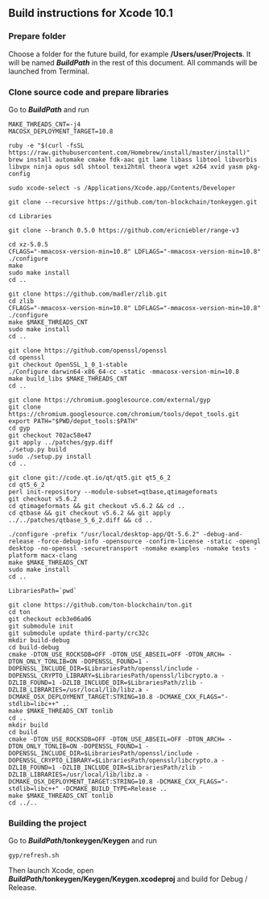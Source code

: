 ## Build instructions for Xcode 10.1

### Prepare folder

Choose a folder for the future build, for example **/Users/user/Projects**. It will be named ***BuildPath*** in the rest of this document. All commands will be launched from Terminal.

### Clone source code and prepare libraries

Go to ***BuildPath*** and run

    MAKE_THREADS_CNT=-j4
    MACOSX_DEPLOYMENT_TARGET=10.8

    ruby -e "$(curl -fsSL https://raw.githubusercontent.com/Homebrew/install/master/install)"
    brew install automake cmake fdk-aac git lame libass libtool libvorbis libvpx ninja opus sdl shtool texi2html theora wget x264 xvid yasm pkg-config

    sudo xcode-select -s /Applications/Xcode.app/Contents/Developer

    git clone --recursive https://github.com/ton-blockchain/tonkeygen.git

    cd Libraries

    git clone --branch 0.5.0 https://github.com/ericniebler/range-v3

    cd xz-5.0.5
    CFLAGS="-mmacosx-version-min=10.8" LDFLAGS="-mmacosx-version-min=10.8" ./configure
    make
    sudo make install
    cd ..

    git clone https://github.com/madler/zlib.git
    cd zlib
    CFLAGS="-mmacosx-version-min=10.8" LDFLAGS="-mmacosx-version-min=10.8" ./configure
    make $MAKE_THREADS_CNT
    sudo make install
    cd ..

    git clone https://github.com/openssl/openssl
    cd openssl
    git checkout OpenSSL_1_0_1-stable
    ./Configure darwin64-x86_64-cc -static -mmacosx-version-min=10.8
    make build_libs $MAKE_THREADS_CNT
    cd ..

    git clone https://chromium.googlesource.com/external/gyp
    git clone https://chromium.googlesource.com/chromium/tools/depot_tools.git
    export PATH="$PWD/depot_tools:$PATH"
    cd gyp
    git checkout 702ac58e47
    git apply ../patches/gyp.diff
    ./setup.py build
    sudo ./setup.py install
    cd ..

    git clone git://code.qt.io/qt/qt5.git qt5_6_2
    cd qt5_6_2
    perl init-repository --module-subset=qtbase,qtimageformats
    git checkout v5.6.2
    cd qtimageformats && git checkout v5.6.2 && cd ..
    cd qtbase && git checkout v5.6.2 && git apply ../../patches/qtbase_5_6_2.diff && cd ..

    ./configure -prefix "/usr/local/desktop-app/Qt-5.6.2" -debug-and-release -force-debug-info -opensource -confirm-license -static -opengl desktop -no-openssl -securetransport -nomake examples -nomake tests -platform macx-clang
    make $MAKE_THREADS_CNT
    sudo make install
    cd ..

    LibrariesPath=`pwd`

    git clone https://github.com/ton-blockchain/ton.git
    cd ton
    git checkout ecb3e06a06
    git submodule init
    git submodule update third-party/crc32c
    mkdir build-debug
    cd build-debug
    cmake -DTON_USE_ROCKSDB=OFF -DTON_USE_ABSEIL=OFF -DTON_ARCH= -DTON_ONLY_TONLIB=ON -DOPENSSL_FOUND=1 -DOPENSSL_INCLUDE_DIR=$LibrariesPath/openssl/include -DOPENSSL_CRYPTO_LIBRARY=$LibrariesPath/openssl/libcrypto.a -DZLIB_FOUND=1 -DZLIB_INCLUDE_DIR=$LibrariesPath/zlib -DZLIB_LIBRARIES=/usr/local/lib/libz.a -DCMAKE_OSX_DEPLOYMENT_TARGET:STRING=10.8 -DCMAKE_CXX_FLAGS="-stdlib=libc++" ..
    make $MAKE_THREADS_CNT tonlib
    cd ..
    mkdir build
    cd build
    cmake -DTON_USE_ROCKSDB=OFF -DTON_USE_ABSEIL=OFF -DTON_ARCH= -DTON_ONLY_TONLIB=ON -DOPENSSL_FOUND=1 -DOPENSSL_INCLUDE_DIR=$LibrariesPath/openssl/include -DOPENSSL_CRYPTO_LIBRARY=$LibrariesPath/openssl/libcrypto.a -DZLIB_FOUND=1 -DZLIB_INCLUDE_DIR=$LibrariesPath/zlib -DZLIB_LIBRARIES=/usr/local/lib/libz.a -DCMAKE_OSX_DEPLOYMENT_TARGET:STRING=10.8 -DCMAKE_CXX_FLAGS="-stdlib=libc++" -DCMAKE_BUILD_TYPE=Release ..
    make $MAKE_THREADS_CNT tonlib
    cd ../..

### Building the project

Go to ***BuildPath*/tonkeygen/Keygen** and run

    gyp/refresh.sh

Then launch Xcode, open ***BuildPath*/tonkeygen/Keygen/Keygen.xcodeproj** and build for Debug / Release.
